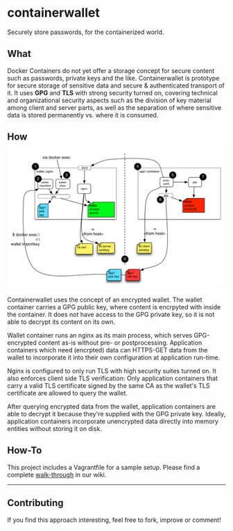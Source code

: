 # containerwallet
Securely store passwords, for the containerized world. 

## What

Docker Containers do not yet offer a storage concept for secure content such as passwords, private keys and the like.
Containerwallet is prototype for secure storage of sensitive data and secure & authenticated transport of it.
It uses **GPG** and **TLS** with strong security turned on, covering technical and organizational security aspects such as the
division of key material among client and server parts, as well as the separation of where sensitive data is stored permanently 
vs. where it is consumed. 

## How

![Containerwallet work steps](https://raw.githubusercontent.com/de-wiring/containerwallet/master/suppl/containerwallet.png)

Containerwallet uses the concept of an encrypted wallet. The wallet container carries a GPG public key, where content is encrpyted with inside the container.
It does not have access to the GPG private key, so it is not able to decrypt its content on its own. 

Wallet container runs an nginx as its main process, which serves GPG-encrypted content as-is without pre- or postprocessing. 
Application containers which need (encrpted) data can HTTPS-GET data from the wallet to incorporate it into their own configuration at application run-time.

Nginx is configured to only run TLS with high security suites turned on. It also enforces client side TLS verification: Only application containers that
carry a valid TLS certificate signed by the same CA as the wallet's TLS certificate are allowed to query the wallet.

After querying encrypted data from the wallet, application containers are able to decrypt it because they're supplied with the GPG private key. Ideally,
application containers incorporate unencrypted data directly into memory entities without storing it on disk. 

## How-To

This project includes a Vagrantfile for a sample setup. 
Please find a complete [walk-through](https://github.com/de-wiring/containerwallet/wiki/Walk-through) in our wiki.

---

## Contributing

If you find this approach interesting, feel free to fork, improve or comment!

